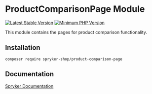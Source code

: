 # ProductComparisonPage Module
[![Latest Stable Version](https://poser.pugx.org/spryker-shop/product-comparison-page/v/stable.svg)](https://packagist.org/packages/spryker-shop/product-comparison-page)
[![Minimum PHP Version](https://img.shields.io/badge/php-%3E%3D%208.3-8892BF.svg)](https://php.net/)

This module contains the pages for product comparison functionality.

## Installation

```
composer require spryker-shop/product-comparison-page
```

## Documentation

[Spryker Documentation](https://docs.spryker.com)
